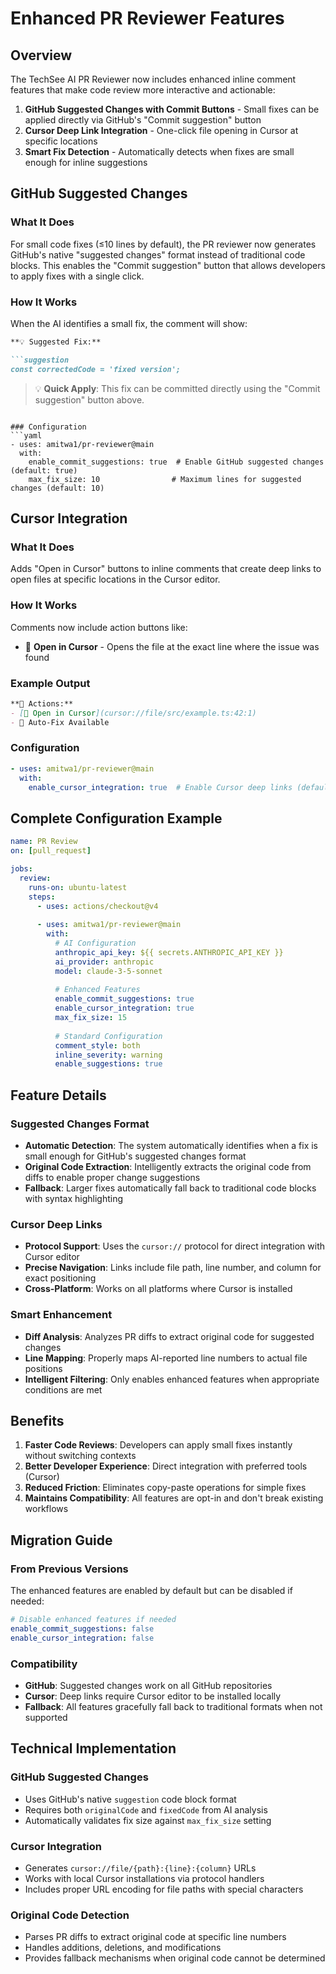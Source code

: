 # Enhanced PR Reviewer Features

## Overview

The TechSee AI PR Reviewer now includes enhanced inline comment features that make code review more interactive and actionable:

1. **GitHub Suggested Changes with Commit Buttons** - Small fixes can be applied directly via GitHub's "Commit suggestion" button
2. **Cursor Deep Link Integration** - One-click file opening in Cursor at specific locations
3. **Smart Fix Detection** - Automatically detects when fixes are small enough for inline suggestions

## GitHub Suggested Changes

### What It Does
For small code fixes (≤10 lines by default), the PR reviewer now generates GitHub's native "suggested changes" format instead of traditional code blocks. This enables the "Commit suggestion" button that allows developers to apply fixes with a single click.

### How It Works
When the AI identifies a small fix, the comment will show:

```markdown
**💡 Suggested Fix:**

```suggestion
const correctedCode = 'fixed version';
```

> 💡 **Quick Apply**: This fix can be committed directly using the "Commit suggestion" button above.
```

### Configuration
```yaml
- uses: amitwa1/pr-reviewer@main
  with:
    enable_commit_suggestions: true  # Enable GitHub suggested changes (default: true)
    max_fix_size: 10                # Maximum lines for suggested changes (default: 10)
```

## Cursor Integration

### What It Does
Adds "Open in Cursor" buttons to inline comments that create deep links to open files at specific locations in the Cursor editor.

### How It Works
Comments now include action buttons like:
- 🎯 **Open in Cursor** - Opens the file at the exact line where the issue was found

### Example Output
```markdown
**🔧 Actions:**
- [🎯 Open in Cursor](cursor://file/src/example.ts:42:1)
- 🤖 Auto-Fix Available
```

### Configuration
```yaml
- uses: amitwa1/pr-reviewer@main
  with:
    enable_cursor_integration: true  # Enable Cursor deep links (default: true)
```

## Complete Configuration Example

```yaml
name: PR Review
on: [pull_request]

jobs:
  review:
    runs-on: ubuntu-latest
    steps:
      - uses: actions/checkout@v4
      
      - uses: amitwa1/pr-reviewer@main
        with:
          # AI Configuration
          anthropic_api_key: ${{ secrets.ANTHROPIC_API_KEY }}
          ai_provider: anthropic
          model: claude-3-5-sonnet
          
          # Enhanced Features
          enable_commit_suggestions: true
          enable_cursor_integration: true
          max_fix_size: 15
          
          # Standard Configuration
          comment_style: both
          inline_severity: warning
          enable_suggestions: true
```

## Feature Details

### Suggested Changes Format
- **Automatic Detection**: The system automatically identifies when a fix is small enough for GitHub's suggested changes format
- **Original Code Extraction**: Intelligently extracts the original code from diffs to enable proper change suggestions
- **Fallback**: Larger fixes automatically fall back to traditional code blocks with syntax highlighting

### Cursor Deep Links
- **Protocol Support**: Uses the `cursor://` protocol for direct integration with Cursor editor
- **Precise Navigation**: Links include file path, line number, and column for exact positioning
- **Cross-Platform**: Works on all platforms where Cursor is installed

### Smart Enhancement
- **Diff Analysis**: Analyzes PR diffs to extract original code for suggested changes
- **Line Mapping**: Properly maps AI-reported line numbers to actual file positions
- **Intelligent Filtering**: Only enables enhanced features when appropriate conditions are met

## Benefits

1. **Faster Code Reviews**: Developers can apply small fixes instantly without switching contexts
2. **Better Developer Experience**: Direct integration with preferred tools (Cursor)
3. **Reduced Friction**: Eliminates copy-paste operations for simple fixes
4. **Maintains Compatibility**: All features are opt-in and don't break existing workflows

## Migration Guide

### From Previous Versions
The enhanced features are enabled by default but can be disabled if needed:

```yaml
# Disable enhanced features if needed
enable_commit_suggestions: false
enable_cursor_integration: false
```

### Compatibility
- **GitHub**: Suggested changes work on all GitHub repositories
- **Cursor**: Deep links require Cursor editor to be installed locally
- **Fallback**: All features gracefully fall back to traditional formats when not supported

## Technical Implementation

### GitHub Suggested Changes
- Uses GitHub's native `suggestion` code block format
- Requires both `originalCode` and `fixedCode` from AI analysis
- Automatically validates fix size against `max_fix_size` setting

### Cursor Integration
- Generates `cursor://file/{path}:{line}:{column}` URLs
- Works with local Cursor installations via protocol handlers
- Includes proper URL encoding for file paths with special characters

### Original Code Detection
- Parses PR diffs to extract original code at specific line numbers
- Handles additions, deletions, and modifications
- Provides fallback mechanisms when original code cannot be determined

